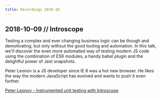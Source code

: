 ```yaml
---
title: Recordings 2018-10
---
```


## 2018-10-09 // Introscope

Testing a complex and ever changing business logic can be though and demotivating, but only without the good tooling and automation. In this talk, we'll discover the even more automated way of testing modern JS code using the combination of ES6 modules, a handy babel plugin and the delightful power of Jest snapshots.

Peter Leonov is a JS developer since IE 6 was a hot new browser. He likes the way the modern JavaScript has evolved and wants to push it even further.

<yt-video video-id="oA_EWjHYuqA" />

[Peter Leonov - Instrumented unit testing with Introscope](https://www.youtube.com/watch?v=oA_EWjHYuqA)

